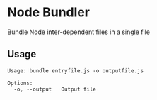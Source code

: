 # Node Bundler

Bundle Node inter-dependent files in a single file

## Usage

    Usage: bundle entryfile.js -o outputfile.js

    Options:
      -o, --output   Output file 

